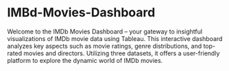 # IMBd-Movies-Dashboard
Welcome to the IMDb Movies Dashboard – your gateway to insightful visualizations of IMDb movie data using Tableau. This interactive dashboard analyzes key aspects such as movie ratings, genre distributions, and top-rated movies and directors. Utilizing three datasets, it offers a user-friendly platform to explore the dynamic world of IMDb movies.

